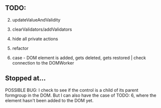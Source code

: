 ## TODO:

2. updateValueAndValidity
3. clearValidators/addValidators
4. hide all private actions
5. refactor

6. case - DOM element is added, gets deleted, gets restored | check connection to the DOMWorker

## Stopped at...

POSSIBLE BUG: I check to see if the control is a child of its parent formgroup in the DOM. But I can also have the case of TODO: 6, where the element hasn't been added to the DOM yet.
